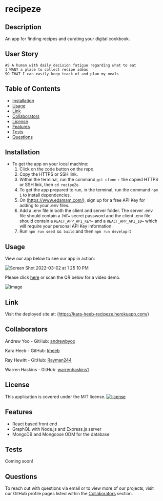 # recipeze

## Description
An app for finding recipes and curating your digital cookbook.

## User Story
```
AS A human with daily decision fatigue regarding what to eat
I WANT a place to collect recipe ideas
SO THAT I can easily keep track of and plan my meals
```

## Table of Contents
- [Installation](#installation)
- [Usage](#usage)
- [Link](#link)
- [Collaborators](#collaborators)
- [License](#license)
- [Features](#features)
- [Tests](#tests)
- [Questions](#questions)

## Installation
- To get the app on your local machine:
  1. Click on the code button on the repo.
  2. Copy the HTTPS or SSH link.
  3. Within the terminal, run the command `git clone` + the copied HTTPS or SSH link, then `cd recipeZe`.
  4. To get the app prepared to run, in the terminal, run the command `npm i` to install dependencies.
  6. On (https://www.edamam.com/), sign up for a free API Key for adding to your .env files.
  5. Add a .env file in both the client and server folder. The server .env file should contain a `JWT=` secret password and the client .env file should contain a `REACT_APP_API_KEY=` and a `REACT_APP_API_ID=` which will require your personal API Key information.
  6. Run `npm run seed && build` and then `npm run develop`
it 
## Usage
View our app below to see our app in action:

![Screen Shot 2022-03-02 at 1 25 10 PM](https://user-images.githubusercontent.com/93744725/156424641-f00d3f5b-25d1-4acd-9c4c-cd791133a52f.png)

Please click [here](https://drive.google.com/file/d/1tr2ZSDxuNaN7dYkTa4VLmYDbbRc8N73c/view) or scan the QR below for a video demo.

![image](https://user-images.githubusercontent.com/93744725/156423435-1ae6f233-9fda-45d8-9d98-875dda6b1ae2.png)

## Link
Visit the deployed site at: (https://kara-heeb-recipeze.herokuapp.com/)

## Collaborators
Andrew Yoo - GitHub: [andrewbyoo](https://github.com/andrewbyoo)

Kara Heeb - GitHub: [kheeb](https://github.com/kheeb)

Ray Hewitt - GitHub: [Rayman244](https://github.com/Rayman244)

Warren Haskins - GitHub: [warrenhaskins1](https://github.com/warrenhaskins1)

## License
This application is covered under the MIT license.
[![license](https://img.shields.io/badge/license-MIT-blue)](./LICENSE)

## Features
- React based front end
- GraphQL with Node.js and Express.js server
- MongoDB and Mongoose ODM for the database

## Tests
Coming soon!

## Questions
To reach out with questions via email or to view more of our projects, visit our GitHub profile pages listed within the [Collaborators](#collaborators) section.
